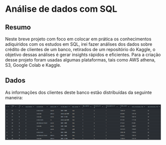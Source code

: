 # Análise de dados com SQL

## Resumo
Neste breve projeto com foco em colocar em prática os conhecimentos adiquiridos com os estudos em SQL, irei fazer análises dos dados sobre crédito de clientes de um banco, retirados de um repositório do Kaggle, o objetivo dessas análises é gerar insights rápidos e eficientes. Para a criação desse projeto foram usadas algumas plataformas, tais como AWS athena, S3, Google Colab e Kaggle.

## Dados
As informações dos clientes deste banco estão distribuídas da seguinte maneira:

![Print dados](https://github.com/Nicollas-str/SQL-Project/blob/main/print_dados.png)


